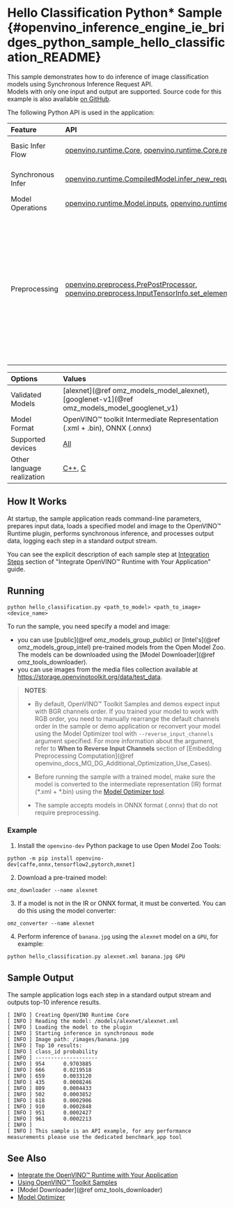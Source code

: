 # Hello Classification Python* Sample {#openvino_inference_engine_ie_bridges_python_sample_hello_classification_README}

This sample demonstrates how to do inference of image classification models using Synchronous Inference Request API.  
Models with only one input and output are supported. Source code for this example is also available [on GitHub](https://github.com/openvinotoolkit/openvino/tree/master/samples/python/hello_classification).

The following Python API is used in the application:

| Feature           | API                                                                                                                                                                                                                                                                                                                                                                                                              | Description                                                                                                                                                                                |
| :---------------- | :--------------------------------------------------------------------------------------------------------------------------------------------------------------------------------------------------------------------------------------------------------------------------------------------------------------------------------------------------------------------------------------------------------------- | :----------------------------------------------------------------------------------------------------------------------------------------------------------------------------------------- |
| Basic Infer Flow  | [openvino.runtime.Core], [openvino.runtime.Core.read_model], [openvino.runtime.Core.compile_model]                                                                                                                                                                                                                                                                                                               | Common API to do inference                                                                                                                                                                 |
| Synchronous Infer | [openvino.runtime.CompiledModel.infer_new_request]                                                                                                                                                                                                                                                                                                                                                               | Do synchronous inference                                                                                                                                                                   |
| Model Operations  | [openvino.runtime.Model.inputs], [openvino.runtime.Model.outputs]                                                                                                                                                                                                                                                                                                                                                | Managing of model                                                                                                                                                                          |
| Preprocessing     | [openvino.preprocess.PrePostProcessor], [openvino.preprocess.InputTensorInfo.set_element_type],[openvino.preprocess.InputTensorInfo.set_layout],[openvino.preprocess.InputTensorInfo.set_spatial_static_shape],[openvino.preprocess.PreProcessSteps.resize],[openvino.preprocess.InputModelInfo.set_layout],[openvino.preprocess.OutputTensorInfo.set_element_type],[openvino.preprocess.PrePostProcessor.build] | Set image of the original size as input for a model with other input size. Resize and layout conversions will be performed automatically by the corresponding plugin just before inference |

| Options                    | Values                                                                                                  |
| :------------------------- | :------------------------------------------------------------------------------------------------------ |
| Validated Models           | [alexnet](@ref omz_models_model_alexnet), [googlenet-v1](@ref omz_models_model_googlenet_v1)            |
| Model Format               | OpenVINO™ toolkit Intermediate Representation (.xml + .bin), ONNX (.onnx)                                |
| Supported devices          | [All](../../../docs/OV_Runtime_UG/supported_plugins/Supported_Devices.md)                                       |
| Other language realization | [C++](../../../samples/cpp/hello_classification/README.md), [C](../../c/hello_classification/README.md) |

## How It Works

At startup, the sample application reads command-line parameters, prepares input data, loads a specified model and image to the OpenVINO™ Runtime plugin, performs synchronous inference, and processes output data, logging each step in a standard output stream.

You can see the explicit description of
each sample step at [Integration Steps](../../../docs/OV_Runtime_UG/integrate_with_your_application.md) section of "Integrate OpenVINO™ Runtime with Your Application" guide.

## Running

```
python hello_classification.py <path_to_model> <path_to_image> <device_name>
```

To run the sample, you need specify a model and image:
- you can use [public](@ref omz_models_group_public) or [Intel's](@ref omz_models_group_intel) pre-trained models from the Open Model Zoo. The models can be downloaded using the [Model Downloader](@ref omz_tools_downloader).
- you can use images from the media files collection available at https://storage.openvinotoolkit.org/data/test_data.

> **NOTES**:
>
> - By default, OpenVINO™ Toolkit Samples and demos expect input with BGR channels order. If you trained your model to work with RGB order, you need to manually rearrange the default channels order in the sample or demo application or reconvert your model using the Model Optimizer tool with `--reverse_input_channels` argument specified. For more information about the argument, refer to **When to Reverse Input Channels** section of [Embedding Preprocessing Computation](@ref openvino_docs_MO_DG_Additional_Optimization_Use_Cases).
>
> - Before running the sample with a trained model, make sure the model is converted to the intermediate representation (IR) format (\*.xml + \*.bin) using the [Model Optimizer tool](../../../docs/MO_DG/Deep_Learning_Model_Optimizer_DevGuide.md).
>
> - The sample accepts models in ONNX format (.onnx) that do not require preprocessing.

### Example

1. Install the `openvino-dev` Python package to use Open Model Zoo Tools:

```
python -m pip install openvino-dev[caffe,onnx,tensorflow2,pytorch,mxnet]
```

2. Download a pre-trained model:
```
omz_downloader --name alexnet
```

3. If a model is not in the IR or ONNX format, it must be converted. You can do this using the model converter:

```
omz_converter --name alexnet
```

4. Perform inference of `banana.jpg` using the `alexnet` model on a `GPU`, for example:

```
python hello_classification.py alexnet.xml banana.jpg GPU
```

## Sample Output

The sample application logs each step in a standard output stream and outputs top-10 inference results.

```
[ INFO ] Creating OpenVINO Runtime Core
[ INFO ] Reading the model: /models/alexnet/alexnet.xml
[ INFO ] Loading the model to the plugin
[ INFO ] Starting inference in synchronous mode
[ INFO ] Image path: /images/banana.jpg
[ INFO ] Top 10 results:     
[ INFO ] class_id probability
[ INFO ] --------------------
[ INFO ] 954      0.9703885
[ INFO ] 666      0.0219518
[ INFO ] 659      0.0033120
[ INFO ] 435      0.0008246
[ INFO ] 809      0.0004433
[ INFO ] 502      0.0003852
[ INFO ] 618      0.0002906
[ INFO ] 910      0.0002848
[ INFO ] 951      0.0002427
[ INFO ] 961      0.0002213
[ INFO ]
[ INFO ] This sample is an API example, for any performance measurements please use the dedicated benchmark_app tool
```

## See Also

- [Integrate the OpenVINO™ Runtime with Your Application](../../../docs/OV_Runtime_UG/integrate_with_your_application.md)
- [Using OpenVINO™ Toolkit Samples](../../../docs/OV_Runtime_UG/Samples_Overview.md)
- [Model Downloader](@ref omz_tools_downloader)
- [Model Optimizer](../../../docs/MO_DG/Deep_Learning_Model_Optimizer_DevGuide.md)

[openvino.runtime.Core]:https://docs.openvino.ai/2022.1/api/ie_python_api/_autosummary/openvino.runtime.Core.html
[openvino.runtime.Core.read_model]:https://docs.openvino.ai/2022.1/api/ie_python_api/_autosummary/openvino.runtime.Core.html#openvino.runtime.Core.read_model
[openvino.runtime.Core.compile_model]:https://docs.openvino.ai/2022.1/api/ie_python_api/_autosummary/openvino.runtime.Core.html#openvino.runtime.Core.compile_model
[openvino.runtime.CompiledModel.infer_new_request]:https://docs.openvino.ai/2022.1/api/ie_python_api/_autosummary/openvino.runtime.CompiledModel.html#openvino.runtime.CompiledModel.infer_new_request
[openvino.runtime.Model.inputs]:https://docs.openvino.ai/2022.1/api/ie_python_api/_autosummary/openvino.runtime.Model.html#openvino.runtime.Model.inputs
[openvino.runtime.Model.outputs]:https://docs.openvino.ai/2022.1/api/ie_python_api/_autosummary/openvino.runtime.Model.html#openvino.runtime.Model.outputs
[openvino.preprocess.PrePostProcessor]:https://docs.openvino.ai/2022.1/api/ie_python_api/_autosummary/openvino.preprocess.PrePostProcessor.html
[openvino.preprocess.InputTensorInfo.set_element_type]:https://docs.openvino.ai/2022.1/api/ie_python_api/_autosummary/openvino.preprocess.InputTensorInfo.html#openvino.preprocess.InputTensorInfo.set_element_type
[openvino.preprocess.InputTensorInfo.set_layout]:https://docs.openvino.ai/2022.1/api/ie_python_api/_autosummary/openvino.preprocess.InputTensorInfo.html#openvino.preprocess.InputTensorInfo.set_layout
[openvino.preprocess.InputTensorInfo.set_spatial_static_shape]:https://docs.openvino.ai/2022.1/api/ie_python_api/_autosummary/openvino.preprocess.InputTensorInfo.html#openvino.preprocess.InputTensorInfo.set_spatial_static_shape
[openvino.preprocess.PreProcessSteps.resize]:https://docs.openvino.ai/2022.1/api/ie_python_api/_autosummary/openvino.preprocess.PreProcessSteps.html#openvino.preprocess.PreProcessSteps.resize
[openvino.preprocess.InputModelInfo.set_layout]:https://docs.openvino.ai/2022.1/api/ie_python_api/_autosummary/openvino.preprocess.InputModelInfo.html#openvino.preprocess.InputModelInfo.set_layout
[openvino.preprocess.OutputTensorInfo.set_element_type]:https://docs.openvino.ai/2022.1/api/ie_python_api/_autosummary/openvino.preprocess.OutputTensorInfo.html#openvino.preprocess.OutputTensorInfo.set_element_type
[openvino.preprocess.PrePostProcessor.build]:https://docs.openvino.ai/2022.1/api/ie_python_api/_autosummary/openvino.preprocess.PrePostProcessor.html#openvino.preprocess.PrePostProcessor.build
